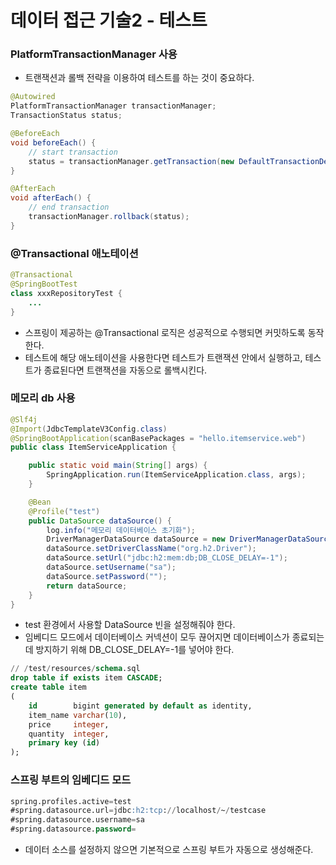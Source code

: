 # 데이터 접근 기술2 - 테스트

### PlatformTransactionManager 사용

- 트랜잭션과 롤백 전략을 이용하여 테스트를 하는 것이 중요하다.

```java
@Autowired
PlatformTransactionManager transactionManager;
TransactionStatus status;

@BeforeEach
void beforeEach() {
    // start transaction
    status = transactionManager.getTransaction(new DefaultTransactionDefinition());
}

@AfterEach
void afterEach() {
    // end transaction
    transactionManager.rollback(status);
}
```

### @Transactional 애노테이션

```java
@Transactional
@SpringBootTest
class xxxRepositoryTest {
    ...
}
```

- 스프링이 제공하는 @Transactional 로직은 성공적으로 수행되면 커밋하도록 동작한다.
- 테스트에 해당 애노테이션을 사용한다면 테스트가 트랜잭션 안에서 실행하고, 테스트가 종료된다면 트랜잭션을 자동으로 롤백시킨다.

### 메모리 db 사용

```java
@Slf4j
@Import(JdbcTemplateV3Config.class)
@SpringBootApplication(scanBasePackages = "hello.itemservice.web")
public class ItemServiceApplication {

	public static void main(String[] args) {
		SpringApplication.run(ItemServiceApplication.class, args);
	}

	@Bean
	@Profile("test")
	public DataSource dataSource() {
		log.info("메모리 데이터베이스 초기화");
		DriverManagerDataSource dataSource = new DriverManagerDataSource();
		dataSource.setDriverClassName("org.h2.Driver");
		dataSource.setUrl("jdbc:h2:mem:db;DB_CLOSE_DELAY=-1");
		dataSource.setUsername("sa");
		dataSource.setPassword("");
		return dataSource;
	}
}
```

- test 환경에서 사용할 DataSource 빈을 설정해줘야 한다.
- 임베디드 모드에서 데이터베이스 커넥션이 모두 끊어지면 데이터베이스가 종료되는데 방지하기 위해 DB_CLOSE_DELAY=-1를 넣어야 한다.

```sql
// /test/resources/schema.sql
drop table if exists item CASCADE;
create table item
(
    id        bigint generated by default as identity,
    item_name varchar(10),
    price     integer,
    quantity  integer,
    primary key (id)
);
```

### 스프링 부트의 임베디드 모드

```sql
spring.profiles.active=test
#spring.datasource.url=jdbc:h2:tcp://localhost/~/testcase
#spring.datasource.username=sa
#spring.datasource.password=
```

- 데이터 소스를 설정하지 않으면 기본적으로 스프링 부트가 자동으로 생성해준다.